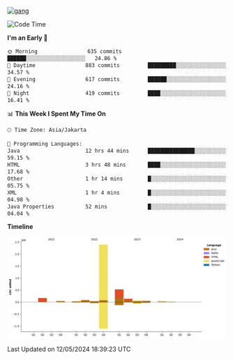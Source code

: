 <!-- [<img src='https://dev.karakun.com/assets/posts/2018-09-16-jc-java-article/3duke_suspects.jpg' alt='java'>](https://github.com/yeahbutstill) -->
[<img src='https://asset-2.tstatic.net/tribunnewswiki/foto/bank/images/Mozart.jpg' alt='gang'>](https://github.com/yeahbutstill)

<!--START_SECTION:waka-->
![Code Time](http://img.shields.io/badge/Code%20Time-2%2C678%20hrs%2016%20mins-blue)

**I'm an Early 🐤** 

```text
🌞 Morning                635 commits         ██████░░░░░░░░░░░░░░░░░░░   24.86 % 
🌆 Daytime                883 commits         █████████░░░░░░░░░░░░░░░░   34.57 % 
🌃 Evening                617 commits         ██████░░░░░░░░░░░░░░░░░░░   24.16 % 
🌙 Night                  419 commits         ████░░░░░░░░░░░░░░░░░░░░░   16.41 % 
```


📊 **This Week I Spent My Time On** 

```text
🕑︎ Time Zone: Asia/Jakarta

💬 Programming Languages: 
Java                     12 hrs 44 mins      ███████████████░░░░░░░░░░   59.15 % 
HTML                     3 hrs 48 mins       ████░░░░░░░░░░░░░░░░░░░░░   17.68 % 
Other                    1 hr 14 mins        █░░░░░░░░░░░░░░░░░░░░░░░░   05.75 % 
XML                      1 hr 4 mins         █░░░░░░░░░░░░░░░░░░░░░░░░   04.98 % 
Java Properties          52 mins             █░░░░░░░░░░░░░░░░░░░░░░░░   04.04 % 
```

**Timeline**

![Lines of Code chart](https://raw.githubusercontent.com/yeahbutstill/yeahbutstill/main/assets/bar_graph.png)


 Last Updated on 12/05/2024 18:39:23 UTC
<!--END_SECTION:waka-->
